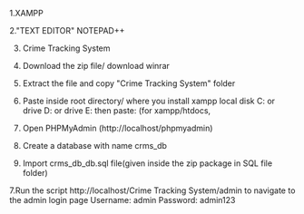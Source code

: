 1.XAMPP

2."TEXT EDITOR" NOTEPAD++ 

3. Crime Tracking System

4. Download the zip file/ download winrar

5. Extract the file and copy "Crime Tracking System" folder

6. Paste inside root directory/ where you install xampp local disk C: or drive D: or drive E: then paste: (for xampp/htdocs, 

7. Open PHPMyAdmin (http://localhost/phpmyadmin)

8. Create a database with name crms_db

6. Import crms_db_db.sql file(given inside the zip package in SQL file folder)

7.Run the script http://localhost/Crime Tracking System/admin to navigate to the admin login page
Username: admin
Password: admin123

